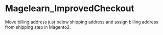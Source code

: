# Magelearn_ImprovedCheckout
Move billing address just below shipping address and assign billing address from shipping step in Magento2.
